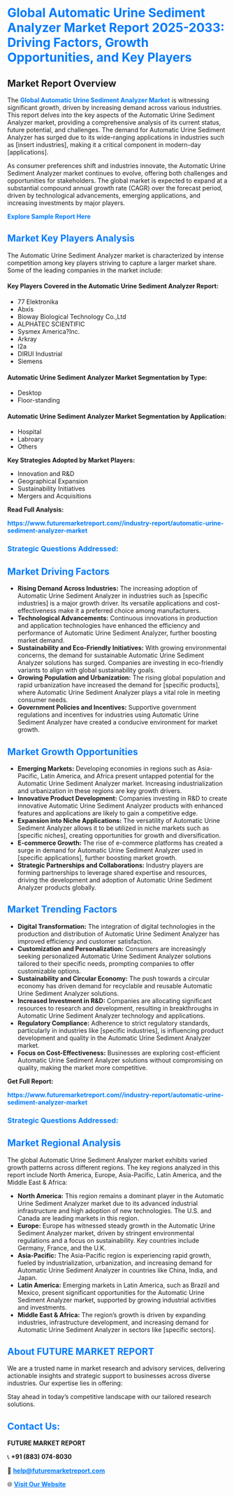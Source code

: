 <h1 style="color: #007BFF;">Global Automatic Urine Sediment Analyzer Market Report 2025-2033: Driving Factors, Growth Opportunities, and Key Players</h1>

<section id="overview">
<h2>Market Report Overview</h2>
<p>The <a href="https://www.futuremarketreport.com//industry-report/automatic-urine-sediment-analyzer-market" style="color: #007BFF; text-decoration: none;"><strong>Global Automatic Urine Sediment Analyzer Market</strong></a> is witnessing significant growth, driven by increasing demand across various industries. This report delves into the key aspects of the Automatic Urine Sediment Analyzer market, providing a comprehensive analysis of its current status, future potential, and challenges. The demand for Automatic Urine Sediment Analyzer has surged due to its wide-ranging applications in industries such as [insert industries], making it a critical component in modern-day [applications].</p>
<p>As consumer preferences shift and industries innovate, the Automatic Urine Sediment Analyzer market continues to evolve, offering both challenges and opportunities for stakeholders. The global market is expected to expand at a substantial compound annual growth rate (CAGR) over the forecast period, driven by technological advancements, emerging applications, and increasing investments by major players.</p>
</section>

<section id="overview">
<p><a href="https://www.futuremarketreport.com//request-sample/reportId=79369" style="color: #007BFF; text-decoration: none;"><strong>Explore Sample Report Here</strong></a></p>
</section>

<section id="key-players">
<h2 style="color: #007BFF;">Market Key Players Analysis</h2>
<p>The Automatic Urine Sediment Analyzer market is characterized by intense competition among key players striving to capture a larger market share. Some of the leading companies in the market include:</p>
<h4>Key Players Covered in the Automatic Urine Sediment Analyzer Report:</h4>
<ul><li>77 Elektronika</li><li>Abxis</li><li>Bioway Biological Technology Co.,Ltd</li><li>ALPHATEC SCIENTIFIC</li><li>Sysmex America?Inc.</li><li>Arkray</li><li>I2a</li><li>DIRUI Industrial</li><li>Siemens</li></ul>
<h4>Automatic Urine Sediment Analyzer Market Segmentation by Type:</h4>
<ul><li>Desktop</li><li>Floor-standing</li></ul>

<h4>Automatic Urine Sediment Analyzer Market Segmentation by Application:</h4>
<ul><li>Hospital</li><li>Labroary</li><li>Others</li></ul>
<p><strong>Key Strategies Adopted by Market Players:</strong></p>
<ul>
<li>Innovation and R&D</li>
<li>Geographical Expansion</li>
<li>Sustainability Initiatives</li>
<li>Mergers and Acquisitions</li>
</ul>
</section>

<section>
<p><strong>Read Full Analysis: </strong></p><a href="https://www.futuremarketreport.com//industry-report/automatic-urine-sediment-analyzer-market" style="color: #007BFF; text-decoration: none;"><strong>https://www.futuremarketreport.com//industry-report/automatic-urine-sediment-analyzer-market</strong></a>
<h3 style="color: #007BFF;">Strategic Questions Addressed:</h3>
</section>

<section id="driving-factors">
<h2 style="color: #007BFF;">Market Driving Factors</h2>
<ul>
<li><strong>Rising Demand Across Industries:</strong> The increasing adoption of Automatic Urine Sediment Analyzer in industries such as [specific industries] is a major growth driver. Its versatile applications and cost-effectiveness make it a preferred choice among manufacturers.</li>
<li><strong>Technological Advancements:</strong> Continuous innovations in production and application technologies have enhanced the efficiency and performance of Automatic Urine Sediment Analyzer, further boosting market demand.</li>
<li><strong>Sustainability and Eco-Friendly Initiatives:</strong> With growing environmental concerns, the demand for sustainable Automatic Urine Sediment Analyzer solutions has surged. Companies are investing in eco-friendly variants to align with global sustainability goals.</li>
<li><strong>Growing Population and Urbanization:</strong> The rising global population and rapid urbanization have increased the demand for [specific products], where Automatic Urine Sediment Analyzer plays a vital role in meeting consumer needs.</li>
<li><strong>Government Policies and Incentives:</strong> Supportive government regulations and incentives for industries using Automatic Urine Sediment Analyzer have created a conducive environment for market growth.</li>
</ul>
</section>

<section id="growth-opportunities">
<h2 style="color: #007BFF;">Market Growth Opportunities</h2>
<ul>
<li><strong>Emerging Markets:</strong> Developing economies in regions such as Asia-Pacific, Latin America, and Africa present untapped potential for the Automatic Urine Sediment Analyzer market. Increasing industrialization and urbanization in these regions are key growth drivers.</li>
<li><strong>Innovative Product Development:</strong> Companies investing in R&D to create innovative Automatic Urine Sediment Analyzer products with enhanced features and applications are likely to gain a competitive edge.</li>
<li><strong>Expansion into Niche Applications:</strong> The versatility of Automatic Urine Sediment Analyzer allows it to be utilized in niche markets such as [specific niches], creating opportunities for growth and diversification.</li>
<li><strong>E-commerce Growth:</strong> The rise of e-commerce platforms has created a surge in demand for Automatic Urine Sediment Analyzer used in [specific applications], further boosting market growth.</li>
<li><strong>Strategic Partnerships and Collaborations:</strong> Industry players are forming partnerships to leverage shared expertise and resources, driving the development and adoption of Automatic Urine Sediment Analyzer products globally.</li>
</ul>
</section>

<section id="trending-factors">
<h2 style="color: #007BFF;">Market Trending Factors</h2>
<ul>
<li><strong>Digital Transformation:</strong> The integration of digital technologies in the production and distribution of Automatic Urine Sediment Analyzer has improved efficiency and customer satisfaction.</li>
<li><strong>Customization and Personalization:</strong> Consumers are increasingly seeking personalized Automatic Urine Sediment Analyzer solutions tailored to their specific needs, prompting companies to offer customizable options.</li>
<li><strong>Sustainability and Circular Economy:</strong> The push towards a circular economy has driven demand for recyclable and reusable Automatic Urine Sediment Analyzer solutions.</li>
<li><strong>Increased Investment in R&D:</strong> Companies are allocating significant resources to research and development, resulting in breakthroughs in Automatic Urine Sediment Analyzer technology and applications.</li>
<li><strong>Regulatory Compliance:</strong> Adherence to strict regulatory standards, particularly in industries like [specific industries], is influencing product development and quality in the Automatic Urine Sediment Analyzer market.</li>
<li><strong>Focus on Cost-Effectiveness:</strong> Businesses are exploring cost-efficient Automatic Urine Sediment Analyzer solutions without compromising on quality, making the market more competitive.</li>
</ul>
</section>

<section>
<p><strong>Get Full Report: </strong></p><a href="https://www.futuremarketreport.com//industry-report/automatic-urine-sediment-analyzer-market" style="color: #007BFF; text-decoration: none;"><strong>https://www.futuremarketreport.com//industry-report/automatic-urine-sediment-analyzer-market</strong></a>
<h3 style="color: #007BFF;">Strategic Questions Addressed:</h3>
</section>


<section id="regional-analysis">
<h2 style="color: #007BFF;">Market Regional Analysis</h2>
<p>The global Automatic Urine Sediment Analyzer market exhibits varied growth patterns across different regions. The key regions analyzed in this report include North America, Europe, Asia-Pacific, Latin America, and the Middle East & Africa:</p>
<ul>
<li><strong>North America:</strong> This region remains a dominant player in the Automatic Urine Sediment Analyzer market due to its advanced industrial infrastructure and high adoption of new technologies. The U.S. and Canada are leading markets in this region.</li>
<li><strong>Europe:</strong> Europe has witnessed steady growth in the Automatic Urine Sediment Analyzer market, driven by stringent environmental regulations and a focus on sustainability. Key countries include Germany, France, and the U.K.</li>
<li><strong>Asia-Pacific:</strong> The Asia-Pacific region is experiencing rapid growth, fueled by industrialization, urbanization, and increasing demand for Automatic Urine Sediment Analyzer in countries like China, India, and Japan.</li>
<li><strong>Latin America:</strong> Emerging markets in Latin America, such as Brazil and Mexico, present significant opportunities for the Automatic Urine Sediment Analyzer market, supported by growing industrial activities and investments.</li>
<li><strong>Middle East & Africa:</strong> The region’s growth is driven by expanding industries, infrastructure development, and increasing demand for Automatic Urine Sediment Analyzer in sectors like [specific sectors].</li>
</ul>
</section>

<footer>
<h2 style="color: #007BFF;">About FUTURE MARKET REPORT</h2>
<p>We are a trusted name in market research and advisory services, delivering actionable insights and strategic support to businesses across diverse industries. Our expertise lies in offering:</p>

<p>Stay ahead in today’s competitive landscape with our tailored research solutions.</p>

<h2 style="color: #007BFF;">Contact Us:</h2>
<p><strong>FUTURE MARKET REPORT</strong></p>
<p>📞 <strong>+91 (883) 074-8030</strong></p>
<p>📧 <strong><a href="mailto:help@futuremarketreport.com" style="color: #007BFF;">help@futuremarketreport.com</a></strong></p>
<p>🌐 <strong><a href="https://www.futuremarketreport.com/" style="color: #007BFF;">Visit Our Website</a></strong></p>
</footer>